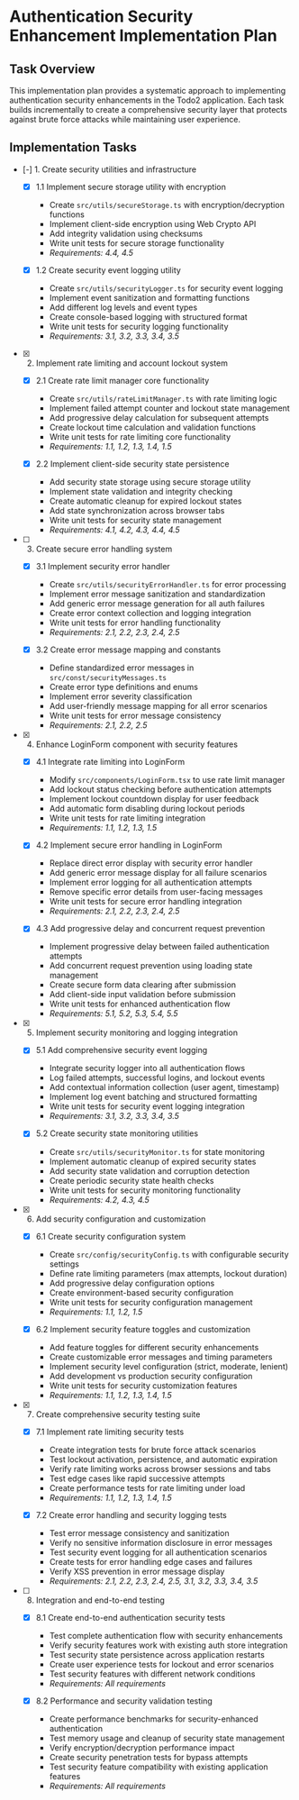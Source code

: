 
# Authentication Security Enhancement Implementation Plan

## Task Overview

This implementation plan provides a systematic approach to implementing authentication security enhancements in the Todo2 application. Each task builds incrementally to create a comprehensive security layer that protects against brute force attacks while maintaining user experience.

## Implementation Tasks

- [-] 1. Create security utilities and infrastructure



  - [x] 1.1 Implement secure storage utility with encryption


    - Create `src/utils/secureStorage.ts` with encryption/decryption functions
    - Implement client-side encryption using Web Crypto API
    - Add integrity validation using checksums
    - Write unit tests for secure storage functionality
    - _Requirements: 4.4, 4.5_

  - [x] 1.2 Create security event logging utility






    - Create `src/utils/securityLogger.ts` for security event logging
    - Implement event sanitization and formatting functions
    - Add different log levels and event types
    - Create console-based logging with structured format
    - Write unit tests for security logging functionality
    - _Requirements: 3.1, 3.2, 3.3, 3.4, 3.5_

- [x] 2. Implement rate limiting and account lockout system




  - [x] 2.1 Create rate limit manager core functionality


    - Create `src/utils/rateLimitManager.ts` with rate limiting logic
    - Implement failed attempt counter and lockout state management
    - Add progressive delay calculation for subsequent attempts
    - Create lockout time calculation and validation functions
    - Write unit tests for rate limiting core functionality
    - _Requirements: 1.1, 1.2, 1.3, 1.4, 1.5_

  - [x] 2.2 Implement client-side security state persistence


    - Add security state storage using secure storage utility
    - Implement state validation and integrity checking
    - Create automatic cleanup for expired lockout states
    - Add state synchronization across browser tabs
    - Write unit tests for security state management
    - _Requirements: 4.1, 4.2, 4.3, 4.4, 4.5_

- [ ] 3. Create secure error handling system




  - [x] 3.1 Implement security error handler


    - Create `src/utils/securityErrorHandler.ts` for error processing
    - Implement error message sanitization and standardization
    - Add generic error message generation for all auth failures
    - Create error context collection and logging integration
    - Write unit tests for error handling functionality
    - _Requirements: 2.1, 2.2, 2.3, 2.4, 2.5_

  - [x] 3.2 Create error message mapping and constants


    - Define standardized error messages in `src/const/securityMessages.ts`
    - Create error type definitions and enums
    - Implement error severity classification
    - Add user-friendly message mapping for all error scenarios
    - Write unit tests for error message consistency
    - _Requirements: 2.1, 2.2, 2.5_

- [x] 4. Enhance LoginForm component with security features





  - [x] 4.1 Integrate rate limiting into LoginForm


    - Modify `src/components/LoginForm.tsx` to use rate limit manager
    - Add lockout status checking before authentication attempts
    - Implement lockout countdown display for user feedback
    - Add automatic form disabling during lockout periods
    - Write unit tests for rate limiting integration
    - _Requirements: 1.1, 1.2, 1.3, 1.5_

  - [x] 4.2 Implement secure error handling in LoginForm


    - Replace direct error display with security error handler
    - Add generic error message display for all failure scenarios
    - Implement error logging for all authentication attempts
    - Remove specific error details from user-facing messages
    - Write unit tests for secure error handling integration
    - _Requirements: 2.1, 2.2, 2.3, 2.4, 2.5_

  - [x] 4.3 Add progressive delay and concurrent request prevention


    - Implement progressive delay between failed authentication attempts
    - Add concurrent request prevention using loading state management
    - Create secure form data clearing after submission
    - Add client-side input validation before submission
    - Write unit tests for enhanced authentication flow
    - _Requirements: 5.1, 5.2, 5.3, 5.4, 5.5_

- [x] 5. Implement security monitoring and logging integration





  - [x] 5.1 Add comprehensive security event logging

    - Integrate security logger into all authentication flows
    - Log failed attempts, successful logins, and lockout events
    - Add contextual information collection (user agent, timestamp)
    - Implement log event batching and structured formatting
    - Write unit tests for security event logging integration
    - _Requirements: 3.1, 3.2, 3.3, 3.4, 3.5_


  - [x] 5.2 Create security state monitoring utilities

    - Create `src/utils/securityMonitor.ts` for state monitoring
    - Implement automatic cleanup of expired security states
    - Add security state validation and corruption detection
    - Create periodic security state health checks
    - Write unit tests for security monitoring functionality
    - _Requirements: 4.2, 4.3, 4.5_

- [x] 6. Add security configuration and customization





  - [x] 6.1 Create security configuration system


    - Create `src/config/securityConfig.ts` with configurable security settings
    - Define rate limiting parameters (max attempts, lockout duration)
    - Add progressive delay configuration options
    - Create environment-based security configuration
    - Write unit tests for security configuration management
    - _Requirements: 1.1, 1.2, 1.5_

  - [x] 6.2 Implement security feature toggles and customization


    - Add feature toggles for different security enhancements
    - Create customizable error messages and timing parameters
    - Implement security level configuration (strict, moderate, lenient)
    - Add development vs production security configuration
    - Write unit tests for security customization features
    - _Requirements: 1.1, 1.2, 1.3, 1.4, 1.5_

- [x] 7. Create comprehensive security testing suite




  - [x] 7.1 Implement rate limiting security tests


    - Create integration tests for brute force attack scenarios
    - Test lockout activation, persistence, and automatic expiration
    - Verify rate limiting works across browser sessions and tabs
    - Test edge cases like rapid successive attempts
    - Create performance tests for rate limiting under load
    - _Requirements: 1.1, 1.2, 1.3, 1.4, 1.5_

  - [x] 7.2 Create error handling and security logging tests


    - Test error message consistency and sanitization
    - Verify no sensitive information disclosure in error messages
    - Test security event logging for all authentication scenarios
    - Create tests for error handling edge cases and failures
    - Verify XSS prevention in error message display
    - _Requirements: 2.1, 2.2, 2.3, 2.4, 2.5, 3.1, 3.2, 3.3, 3.4, 3.5_

- [ ] 8. Integration and end-to-end testing




  - [x] 8.1 Create end-to-end authentication security tests




    - Test complete authentication flow with security enhancements
    - Verify security features work with existing auth store integration
    - Test security state persistence across application restarts
    - Create user experience tests for lockout and error scenarios
    - Test security features with different network conditions
    - _Requirements: All requirements_

  - [x] 8.2 Performance and security validation testing



    - Create performance benchmarks for security-enhanced authentication
    - Test memory usage and cleanup of security state management
    - Verify encryption/decryption performance impact
    - Create security penetration tests for bypass attempts
    - Test security feature compatibility with existing application features
    - _Requirements: All requirements_